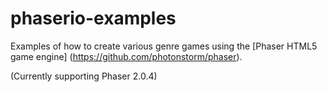 phaserio-examples
=================

Examples of how to create various genre games using the [Phaser HTML5 game engine] (https://github.com/photonstorm/phaser).

(Currently supporting Phaser 2.0.4)
